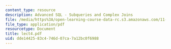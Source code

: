 ```yaml
---
content_type: resource
description: Advanced SQL - Subqueries and Complex Joins
file: /media/https%3A/open-learning-course-data-rc.s3.amazonaws.com/11-521-spatial-database-management-and-advanced-geographic-information-systems-spring-2003/dde1442583c4746d07ca7a12bc0f6988_lect4.pdf
file_type: application/pdf
resourcetype: Document
title: lect4.pdf
uid: dde14425-83c4-746d-07ca-7a12bc0f6988
---
```

